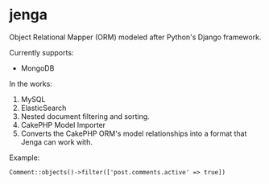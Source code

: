 jenga
=====

Object Relational Mapper (ORM) modeled after Python's Django framework.

Currently supports:
- MongoDB

In the works:
1. MySQL
2. ElasticSearch
  1. Nested document filtering and sorting.
3. CakePHP Model Importer
  1. Converts the CakePHP ORM's model relationships into a format that Jenga can work with. 


Example:
```
Comment::objects()->filter(['post.comments.active' => true])
```
